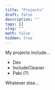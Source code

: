 ```yaml
---
title: "Projects"
draft: false
description: ""
tags: []
slug: ""
math: false
hidden: true
---
```


My projects include...

<!--more-->

- Dex
- IncludeCleaner
- Pabi (?)

Whatever else...
